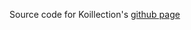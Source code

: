 Source code for Koillection's <a href="https://koillection.github.io/" target="_blank">github page</a>
